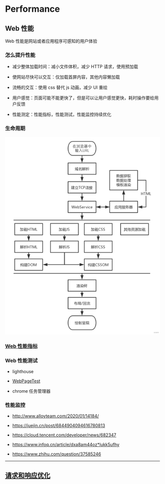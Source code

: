 # Performance

## Web 性能

Web 性能是网站或者应用程序可感知的用户体验

### 怎么提升性能

- 减少整体加载时间：减小文件体积，减少 HTTP 请求，使用预加载

- 使网站尽快可以交互：仅加载首屏内容，其他内容懒加载

- 流畅的交互：使用 css 替代 js 动画，减少 UI 重绘

- 用户感觉：页面可能不能更快了，但是可以让用户感觉更快，耗时操作要给用户反馈

- 性能测定：性能指标，性能测试，性能监控持续优化

### 生命周期

<img src='./img/生命周期.jpg'>

### [Web 性能指标](./性能指标.md)

### Web 性能测试

- lighthouse

- [WebPageTest](https://www.webpagetest.org/) 

- chrome 任务管理器

### 性能监控

- http://www.alloyteam.com/2020/01/14184/

- https://juejin.cn/post/6844904094616780813

- https://cloud.tencent.com/developer/news/682347

- https://www.infoq.cn/article/dxa8am44oz*lukk5ufhy

- https://www.zhihu.com/question/37585246

---

## [请求和响应优化](./请求和响应优化.md)

